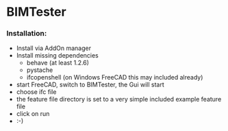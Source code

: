 # BIMTester
### Installation:
+ Install via AddOn manager
+ Install missing dependencies
    + behave (at least 1.2.6)
    + pystache
    + ifcopenshell (on Windows FreeCAD this may included already)
+ start FreeCAD, switch to BIMTester, the Gui will start
+ choose ifc file
+ the feature file directory is set to a very simple included example feature file
+ click on run
+ :-)
